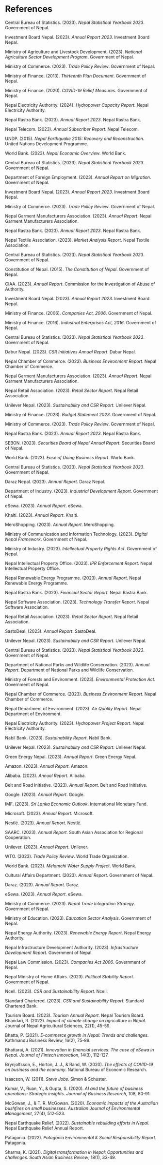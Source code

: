 # References

Central Bureau of Statistics. (2023). *Nepal Statistical Yearbook 2023*. Government of Nepal.

Investment Board Nepal. (2023). *Annual Report 2023*. Investment Board Nepal.

Ministry of Agriculture and Livestock Development. (2023). *National Agriculture Sector Development Program*. Government of Nepal.

Ministry of Commerce. (2023). *Trade Policy Review*. Government of Nepal.

Ministry of Finance. (2013). *Thirteenth Plan Document*. Government of Nepal.

Ministry of Finance. (2020). *COVID-19 Relief Measures*. Government of Nepal.

Nepal Electricity Authority. (2024). *Hydropower Capacity Report*. Nepal Electricity Authority.

Nepal Rastra Bank. (2023). *Annual Report 2023*. Nepal Rastra Bank.

Nepal Telecom. (2023). *Annual Subscriber Report*. Nepal Telecom.

UNDP. (2015). *Nepal Earthquake 2015: Recovery and Reconstruction*. United Nations Development Programme.

World Bank. (2023). *Nepal Economic Overview*. World Bank.

Central Bureau of Statistics. (2023). *Nepal Statistical Yearbook 2023*. Government of Nepal.

Department of Foreign Employment. (2023). *Annual Report on Migration*. Government of Nepal.

Investment Board Nepal. (2023). *Annual Report 2023*. Investment Board Nepal.

Ministry of Commerce. (2023). *Trade Policy Review*. Government of Nepal.

Nepal Garment Manufacturers Association. (2023). *Annual Report*. Nepal Garment Manufacturers Association.

Nepal Rastra Bank. (2023). *Annual Report 2023*. Nepal Rastra Bank.

Nepal Textile Association. (2023). *Market Analysis Report*. Nepal Textile Association.

Central Bureau of Statistics. (2023). *Nepal Statistical Yearbook 2023*. Government of Nepal.

Constitution of Nepal. (2015). *The Constitution of Nepal*. Government of Nepal.

CIAA. (2023). *Annual Report*. Commission for the Investigation of Abuse of Authority.

Investment Board Nepal. (2023). *Annual Report 2023*. Investment Board Nepal.

Ministry of Finance. (2006). *Companies Act, 2006*. Government of Nepal.

Ministry of Finance. (2016). *Industrial Enterprises Act, 2016*. Government of Nepal.

Central Bureau of Statistics. (2023). *Nepal Statistical Yearbook 2023*. Government of Nepal.

Dabur Nepal. (2023). *CSR Initiatives Annual Report*. Dabur Nepal.

Nepal Chamber of Commerce. (2023). *Business Environment Report*. Nepal Chamber of Commerce.

Nepal Garment Manufacturers Association. (2023). *Annual Report*. Nepal Garment Manufacturers Association.

Nepal Retail Association. (2023). *Retail Sector Report*. Nepal Retail Association.

Unilever Nepal. (2023). *Sustainability and CSR Report*. Unilever Nepal.

Ministry of Finance. (2023). *Budget Statement 2023*. Government of Nepal.

Ministry of Commerce. (2023). *Trade Policy Review*. Government of Nepal.

Nepal Rastra Bank. (2023). *Annual Report 2023*. Nepal Rastra Bank.

SEBON. (2023). *Securities Board of Nepal Annual Report*. Securities Board of Nepal.

World Bank. (2023). *Ease of Doing Business Report*. World Bank.

Central Bureau of Statistics. (2023). *Nepal Statistical Yearbook 2023*. Government of Nepal.

Daraz Nepal. (2023). *Annual Report*. Daraz Nepal.

Department of Industry. (2023). *Industrial Development Report*. Government of Nepal.

eSewa. (2023). *Annual Report*. eSewa.

Khalti. (2023). *Annual Report*. Khalti.

MeroShopping. (2023). *Annual Report*. MeroShopping.

Ministry of Communication and Information Technology. (2023). *Digital Nepal Framework*. Government of Nepal.

Ministry of Industry. (2023). *Intellectual Property Rights Act*. Government of Nepal.

Nepal Intellectual Property Office. (2023). *IPR Enforcement Report*. Nepal Intellectual Property Office.

Nepal Renewable Energy Programme. (2023). *Annual Report*. Nepal Renewable Energy Programme.

Nepal Rastra Bank. (2023). *Financial Sector Report*. Nepal Rastra Bank.

Nepal Software Association. (2023). *Technology Transfer Report*. Nepal Software Association.

Nepal Retail Association. (2023). *Retail Sector Report*. Nepal Retail Association.

SastoDeal. (2023). *Annual Report*. SastoDeal.

Unilever Nepal. (2023). *Sustainability and CSR Report*. Unilever Nepal.

Central Bureau of Statistics. (2023). *Nepal Statistical Yearbook 2023*. Government of Nepal.

Department of National Parks and Wildlife Conservation. (2023). *Annual Report*. Department of National Parks and Wildlife Conservation.

Ministry of Forests and Environment. (2023). *Environmental Protection Act*. Government of Nepal.

Nepal Chamber of Commerce. (2023). *Business Environment Report*. Nepal Chamber of Commerce.

Nepal Department of Environment. (2023). *Air Quality Report*. Nepal Department of Environment.

Nepal Electricity Authority. (2023). *Hydropower Project Report*. Nepal Electricity Authority.

Nabil Bank. (2023). *Sustainability Report*. Nabil Bank.

Unilever Nepal. (2023). *Sustainability and CSR Report*. Unilever Nepal.

Green Energy Nepal. (2023). *Annual Report*. Green Energy Nepal.

Amazon. (2023). *Annual Report*. Amazon.

Alibaba. (2023). *Annual Report*. Alibaba.

Belt and Road Initiative. (2023). *Annual Report*. Belt and Road Initiative.

Google. (2023). *Annual Report*. Google.

IMF. (2023). *Sri Lanka Economic Outlook*. International Monetary Fund.

Microsoft. (2023). *Annual Report*. Microsoft.

Nestlé. (2023). *Annual Report*. Nestlé.

SAARC. (2023). *Annual Report*. South Asian Association for Regional Cooperation.

Unilever. (2023). *Annual Report*. Unilever.

WTO. (2023). *Trade Policy Review*. World Trade Organization.

World Bank. (2023). *Melamchi Water Supply Project*. World Bank.

Cultural Affairs Department. (2023). *Annual Report*. Government of Nepal.

Daraz. (2023). *Annual Report*. Daraz.

eSewa. (2023). *Annual Report*. eSewa.

Ministry of Commerce. (2023). *Nepal Trade Integration Strategy*. Government of Nepal.

Ministry of Education. (2023). *Education Sector Analysis*. Government of Nepal.

Nepal Energy Authority. (2023). *Renewable Energy Report*. Nepal Energy Authority.

Nepal Infrastructure Development Authority. (2023). *Infrastructure Development Report*. Government of Nepal.

Nepal Law Commission. (2023). *Companies Act 2006*. Government of Nepal.

Nepal Ministry of Home Affairs. (2023). *Political Stability Report*. Government of Nepal.

Ncell. (2023). *CSR and Sustainability Report*. Ncell.

Standard Chartered. (2023). *CSR and Sustainability Report*. Standard Chartered Bank.

Tourism Board. (2023). *Tourism Annual Report*. Nepal Tourism Board.
Bhandari, R. (2022). *Impact of climate change on agriculture in Nepal*. Journal of Nepal Agricultural Sciences, 22(1), 45-59.

Bhatta, P. (2021). *E-commerce growth in Nepal: Trends and challenges*. Kathmandu Business Review, 16(2), 75-89.

Bhattarai, A. (2021). *Innovation in financial services: The case of eSewa in Nepal*. *Journal of Fintech Innovation*, 14(3), 112-127.

Brynjolfsson, E., Horton, J. J., & Rand, W. (2020). *The effects of COVID-19 on business and the economy*. National Bureau of Economic Research.

Isaacson, W. (2011). *Steve Jobs*. Simon & Schuster.

Kumar, V., Ruan, Y., & Gupta, S. (2020). *AI and the future of business operations: Strategic insights*. *Journal of Business Research*, 108, 80-91.

McGowan, J., & T. R. McGowan. (2020). *Economic impacts of the Australian bushfires on small businesses*. *Australian Journal of Environmental Management*, 27(4), 512-523.

Nepal Earthquake Relief. (2022). *Sustainable rebuilding efforts in Nepal*. Nepal Earthquake Relief Annual Report.

Patagonia. (2022). *Patagonia Environmental & Social Responsibility Report*. Patagonia.

Sharma, K. (2021). *Digital transformation in Nepal: Opportunities and challenges*. *South Asian Business Review*, 18(1), 33-49.
